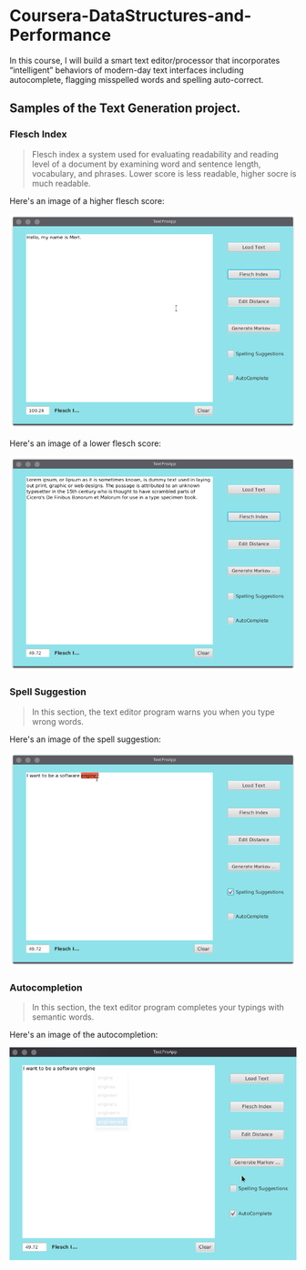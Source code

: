 # Coursera-DataStructures-and-Performance

In this course, I will build a smart text editor/processor that incorporates “intelligent” behaviors of modern-day text interfaces including autocomplete, flagging misspelled words and spelling auto-correct.

## Samples of the Text Generation project.

### Flesch Index

> Flesch index a system used for evaluating readability and reading level of a document by examining word and sentence length, vocabulary, and phrases. Lower score is less readable, higher socre is much readable.

Here's an image of a higher flesch score:

![Higher Score](fleschigh.png)

Here's an image of a lower flesch score:

![Lower Score](fleschlow.png)

### Spell Suggestion

> In this section, the text editor program warns you when you type wrong words.

Here's an image of the spell suggestion:

![Suggestion](spellsuggestion.png)

### Autocompletion

> In this section, the text editor program completes your typings with semantic words.

Here's an image of the autocompletion:

![Autocomplete](autocomplete.png)
